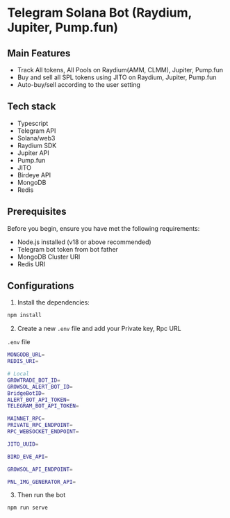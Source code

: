 # Telegram Solana Bot (Raydium, Jupiter, Pump.fun)

## Main Features

- Track All tokens, All Pools on Raydium(AMM, CLMM), Jupiter, Pump.fun
- Buy and sell all SPL tokens using JITO on Raydium, Jupiter, Pump.fun
- Auto-buy/sell according to the user setting

## Tech stack

- Typescript
- Telegram API
- Solana/web3
- Raydium SDK
- Jupiter API
- Pump.fun
- JITO
- Birdeye API
- MongoDB
- Redis

## Prerequisites

Before you begin, ensure you have met the following requirements:

- Node.js installed (v18 or above recommended)
- Telegram bot token from bot father
- MongoDB Cluster URI
- Redis URI

## Configurations

1. Install the dependencies:

```sh
npm install
```

2. Create a new `.env` file and add your Private key, Rpc URL

`.env` file

```sh
MONGODB_URL=
REDIS_URI=

# Local
GROWTRADE_BOT_ID=
GROWSOL_ALERT_BOT_ID=
BridgeBotID=
ALERT_BOT_API_TOKEN=
TELEGRAM_BOT_API_TOKEN=

MAINNET_RPC=
PRIVATE_RPC_ENDPOINT=
RPC_WEBSOCKET_ENDPOINT=

JITO_UUID=

BIRD_EVE_API=

GROWSOL_API_ENDPOINT=

PNL_IMG_GENERATOR_API=

```

3. Then run the bot

```sh
npm run serve
```
